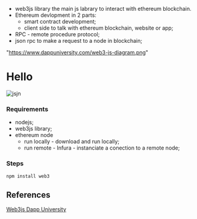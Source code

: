 - web3js library the main js labrary to interact with ethereum blockchain.
- Ethereum devlopment in 2 parts:
    - smart contract development;
    - client side to talk with ethereum blockchain, website or app;
- RPC - remote procedure protocol;
- json rpc to make a request to a node in blockchain;

"https://www.dappuniversity.com/web3-js-diagram.png"

<div>
<h1>Hello</h1>
<img src="https://www.dappuniversity.com/web3-js-diagram.png" alt="jsjn">
</div>

### Requirements
- nodejs;
- web3js library;
- ethereum node
    - run locally - download and run locally;
    - run remote - Infura - instanciate a conection to a remote node;

### Steps
``` bash
npm install web3

```
## References
[Web3js Dapp University](https://www.dappuniversity.com/articles/web3-js-intro)

